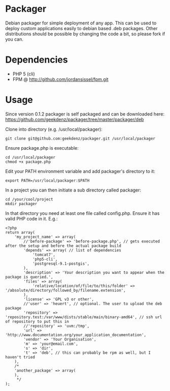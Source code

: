 Packager
========

Debian packager for simple deployment of any app.
This can be used to deploy custom applications easily to debian based .deb packages.
Other distributions should be possible by changing the code a bit, so please fork if you can.

Dependencies
============

  - PHP 5 (cli)
  - FPM @ http://github.com/jordansissel/fpm.git

Usage
=====

Since version 0.1.2 packager is self packaged and 
can be downloaded here: https://github.com/geekdenz/packager/tree/master/packager/deb

Clone into directory (e.g. /usr/local/packager):

    git clone git@github.com:geekdenz/packager.git /usr/local/packager

Ensure package.php is executable:

    cd /usr/local/packager
    chmod +x package.php
    
Edit your PATH environment variable and add packager's directory to it:

    export PATH=/usr/local/packager:$PATH
    
In a project you can then initiate a sub directory called packager:

    cd /your/cool/project
    mkdir packager
    
In that directory you need at least one file called config.php. Ensure it has valid PHP code in it. E.g.:

    <?php
    return array(
        'my_project_name' => array(
            //'before-package' => 'before-package.php', // gets executed after the setup and before the actual package build
            'depends' => array( // list of dependencies
                'tomcat7',
                'php5-cli',
                'postgresql-9.1-postgis',
            ),
            'description' => 'Your description you want to appear when the package is queried.',
            'files' => array(
                'relative/location/of/file/to/this/folder' => '/absolute/directory/followed_by/filename.extension',
            ),
            'license' => 'GPL v3 or other',
            //'user' => 'heuert', // optional. The user to upload the deb package
            'repository' => 'repository.test:/var/www/dists/stable/main/binary-amd64', // ssh url of repository to put this in
            //'repository' => 'uvm:/tmp',
            'url' => 'http://www.documentation.org/your_application_documentation',
            'vendor' => 'Your Organisation',
            'm' => 'your@email.com',
            's' => 'dir',
            't' => 'deb', // this can probably be rpm as well, but I haven't tried
        ),
        /*
        'another_package' => array(
        ),
         */
    );
